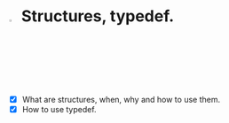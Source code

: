 # <a> <img src="https://upload.wikimedia.org/wikipedia/commons/thumb/1/18/C_Programming_Language.svg/1200px-C_Programming_Language.svg.png" alt="C logo" width=3% heigth=3% ></img></a> Structures, typedef.

- [x] What are structures, when, why and how to use them.
- [x] How to use typedef.
